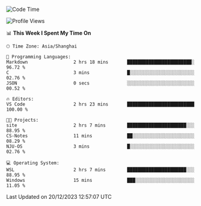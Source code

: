 <!--START_SECTION:waka-->
![Code Time](http://img.shields.io/badge/Code%20Time-1%2C432%20hrs%2049%20mins-blue)

![Profile Views](http://img.shields.io/badge/Profile%20Views-1-blue)

📊 **This Week I Spent My Time On** 

```text
🕑︎ Time Zone: Asia/Shanghai

💬 Programming Languages: 
Markdown                 2 hrs 18 mins       ████████████████████████░   96.72 % 
C                        3 mins              █░░░░░░░░░░░░░░░░░░░░░░░░   02.76 % 
JSON                     0 secs              ░░░░░░░░░░░░░░░░░░░░░░░░░   00.52 % 

🔥 Editors: 
VS Code                  2 hrs 23 mins       █████████████████████████   100.00 % 

🐱‍💻 Projects: 
site                     2 hrs 7 mins        ██████████████████████░░░   88.95 % 
CS-Notes                 11 mins             ██░░░░░░░░░░░░░░░░░░░░░░░   08.29 % 
NJU-OS                   3 mins              █░░░░░░░░░░░░░░░░░░░░░░░░   02.76 % 

💻 Operating System: 
WSL                      2 hrs 7 mins        ██████████████████████░░░   88.95 % 
Windows                  15 mins             ███░░░░░░░░░░░░░░░░░░░░░░   11.05 % 
```


 Last Updated on 20/12/2023 12:57:07 UTC
<!--END_SECTION:waka-->